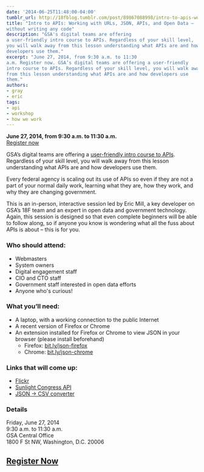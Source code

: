 ```yaml
---
date: '2014-06-25T11:48:00-04:00'
tumblr_url: http://18fblog.tumblr.com/post/89867088998/intro-to-apis-working-with-urls-json-apis-and-open
title: "Intro to APIs: Working with URLs, JSON, APIs, and Open Data —
without writing any code"
description: "GSA's digital teams are offering
a user-friendly intro course to APIs. Regardless of your skill level,
you will walk away from this lesson understanding what APIs are and how
developers use them."
excerpt: "June 27, 2014, from 9:30 a.m. to 11:30
a.m. Register now. GSA’s digital teams are offering a user-friendly
intro course to APIs. Regardless of your skill level, you will walk away
from this lesson understanding what APIs are and how developers use
them."
authors:
- gray
- eric
tags:
- api
- workshop
- how we work
---
```


**June 27, 2014, from 9:30 a.m. to 11:30 a.m.**\
[Register
now](https://www.eventbrite.com/e/intro-to-apis-working-with-urls-json-apis-and-open-data-without-writing-any-code-in-person-registration-12028636977)

GSA’s digital teams are offering a [user-friendly intro course to
APIs](https://www.eventbrite.com/e/intro-to-apis-working-with-urls-json-apis-and-open-data-without-writing-any-code-in-person-registration-12028636977).
Regardless of your skill level, you will walk away from this lesson
understanding what APIs are and how developers use them.

Every federal agency is scaling out its use of APIs so even if they are
not a part of your normal daily work, learning what they are, how they
work, and why they are changing government.

This is an in-person, interactive session led by Eric Mill, a key
developer on GSA’s 18F team and an expert in open data and government
technology. Again, this session is designed so that even complete
beginners will be able to follow along, so if anyone you know is
wondering what all the fuss about APIs is about – this is for you.

### Who should attend:

-   Webmasters
-   System owners
-   Digital engagement staff
-   CIO and CTO staff
-   Government staff interested in open data efforts
-   Anyone who's curious!

### What you’ll need:

-   A laptop, with a working connection to the public Internet
-   A recent version of Firefox or Chrome
-   An extension installed for Firefox or Chrome to view JSON in your
    browser (please install beforehand)
    -   Firefox: [bit.ly/json-firefox](http://bit.ly/json-firefox)
    -   Chrome: [bit.ly/json-chrome](http://bit.ly/json-chrome)

### Links that will come up:

-   [Flickr](http://flickr.com)
-   [Sunlight Congress API](http://sunlightlabs.github.io/congress)
-   [JSON -\> CSV converter](http://konklone.io/json/)

### Details

Friday, June 27, 2014\
 9:30 a.m. to 11:30 a.m.\
 GSA Central Office\
 1800 F St NW, Washington, D.C. 20006

[Register Now](https://www.eventbrite.com/e/intro-to-apis-working-with-urls-json-apis-and-open-data-without-writing-any-code-in-person-registration-12028636977)
----------------------------------------------------------------------------------------------------------------------------------------------------------------
